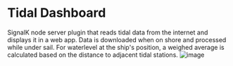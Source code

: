 # Tidal Dashboard
SignalK node server plugin that reads tidal data from the internet and displays it in a web app. Data is downloaded when on shore and processed while under sail. For waterlevel at the ship's position, a weighed average is calculated based on the distance to adjacent tidal stations.
![image](https://user-images.githubusercontent.com/17980560/160613564-0c407c91-811e-4ed5-894a-d54799019a9a.png)
